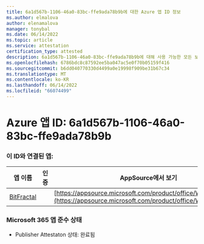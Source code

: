 ```yaml
---
title: 6a1d567b-1106-46a0-83bc-ffe9ada78b9b에 대한 Azure 앱 ID 정보
ms.author: elmalova
author: elenamalova
manager: tonybal
ms.date: 06/14/2022
ms.topic: article
ms.service: attestation
certification_type: attested
description: 6a1d567b-1106-46a0-83bc-ffe9ada78b9b에 대해 사용 가능한 모든 보안 및 규정 준수 정보입니다.
ms.openlocfilehash: 6786bdc8c87592ee5ba047ac5e0f70b05159f416
ms.sourcegitcommit: b6dd040770330d4499a0e19998f909be31b67c34
ms.translationtype: MT
ms.contentlocale: ko-KR
ms.lasthandoff: 06/14/2022
ms.locfileid: "66074499"
---
```

# <a name="azure-app-id-6a1d567b-1106-46a0-83bc-ffe9ada78b9b"></a>Azure 앱 ID: 6a1d567b-1106-46a0-83bc-ffe9ada78b9b


### <a name="apps-associated-with-this-id"></a>이 ID와 연결된 앱:
| **앱 이름** | **인증** | **AppSource에서 보기** |
|--------------|---------------|-----------------------|
| [BitFractal](../forward/WA200004172.md) |  | [https://appsource.microsoft.com/product/office/WA200004172](https://appsource.microsoft.com/product/office/WA200004172) |

### <a name="microsoft-365-app-compliance-status"></a>Microsoft 365 앱 준수 상태
- Publisher Attestaton 상태: 완료됨
